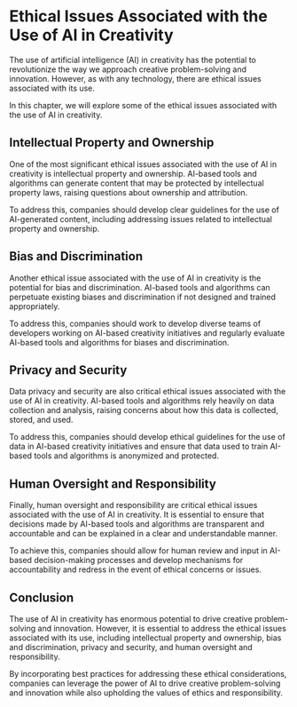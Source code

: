 Ethical Issues Associated with the Use of AI in Creativity
==================================================================================

The use of artificial intelligence (AI) in creativity has the potential to revolutionize the way we approach creative problem-solving and innovation. However, as with any technology, there are ethical issues associated with its use.

In this chapter, we will explore some of the ethical issues associated with the use of AI in creativity.

Intellectual Property and Ownership
-----------------------------------

One of the most significant ethical issues associated with the use of AI in creativity is intellectual property and ownership. AI-based tools and algorithms can generate content that may be protected by intellectual property laws, raising questions about ownership and attribution.

To address this, companies should develop clear guidelines for the use of AI-generated content, including addressing issues related to intellectual property and ownership.

Bias and Discrimination
-----------------------

Another ethical issue associated with the use of AI in creativity is the potential for bias and discrimination. AI-based tools and algorithms can perpetuate existing biases and discrimination if not designed and trained appropriately.

To address this, companies should work to develop diverse teams of developers working on AI-based creativity initiatives and regularly evaluate AI-based tools and algorithms for biases and discrimination.

Privacy and Security
--------------------

Data privacy and security are also critical ethical issues associated with the use of AI in creativity. AI-based tools and algorithms rely heavily on data collection and analysis, raising concerns about how this data is collected, stored, and used.

To address this, companies should develop ethical guidelines for the use of data in AI-based creativity initiatives and ensure that data used to train AI-based tools and algorithms is anonymized and protected.

Human Oversight and Responsibility
----------------------------------

Finally, human oversight and responsibility are critical ethical issues associated with the use of AI in creativity. It is essential to ensure that decisions made by AI-based tools and algorithms are transparent and accountable and can be explained in a clear and understandable manner.

To achieve this, companies should allow for human review and input in AI-based decision-making processes and develop mechanisms for accountability and redress in the event of ethical concerns or issues.

Conclusion
----------

The use of AI in creativity has enormous potential to drive creative problem-solving and innovation. However, it is essential to address the ethical issues associated with its use, including intellectual property and ownership, bias and discrimination, privacy and security, and human oversight and responsibility.

By incorporating best practices for addressing these ethical considerations, companies can leverage the power of AI to drive creative problem-solving and innovation while also upholding the values of ethics and responsibility.
